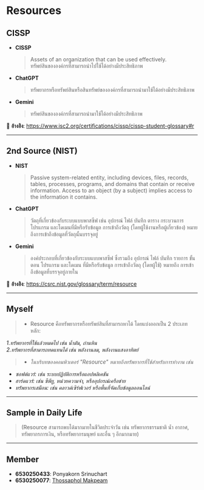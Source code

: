 # **Resources**

## **CISSP**
- **CISSP**  
  > Assets of an organization that can be used effectively.  
  > ทรัพย์สินขององค์กรที่สามารถนำไปใช้ได้อย่างมีประสิทธิภาพ  

- **ChatGPT**  
  > ทรัพยากรหรือทรัพย์สินหรือสินทรัพย์ขององค์กรที่สามารถนำมาใช้ได้อย่างมีประสิทธิภาพ  

- **Gemini**  
  > ทรัพย์สินขององค์กรที่สามารถนำมาใช้ได้อย่างมีประสิทธิภาพ  

📌 **อ้างอิง**: https://www.isc2.org/certifications/cissp/cissp-student-glossary#r

---

## **2nd Source (NIST)**
- **NIST**  
  > Passive system-related entity, including devices, files, records, tables, processes, programs, and domains that contain or receive information. Access to an object (by a subject) implies access to the information it contains.  

- **ChatGPT**  
  > วัตถุที่เกี่ยวข้องกับระบบแบบพาสซีฟ เช่น อุปกรณ์ ไฟล์ บันทึก ตาราง กระบวนการ โปรแกรม และโดเมนที่มีหรือรับข้อมูล การเข้าถึงวัตถุ (โดยผู้ใช้งานหรือผู้เกี่ยวข้อง) หมายถึงการเข้าถึงข้อมูลที่วัตถุนั้นบรรจุอยู่  

- **Gemini**  
  > องค์ประกอบที่เกี่ยวข้องกับระบบแบบพาสซีฟ ซึ่งรวมถึง อุปกรณ์ ไฟล์ บันทึก รายการ ขั้นตอน โปรแกรม และโดเมน ที่มีหรือรับข้อมูล การเข้าถึงวัตถุ (โดยผู้ใช้) หมายถึง การเข้าถึงข้อมูลที่บรรจุอยู่ภายใน  

📌 **อ้างอิง**: https://csrc.nist.gov/glossary/term/resource

---

## **Myself**
> - Resource คือทรัพยากรหรือทรัพย์สินที่สามารถหาได้ โดยแบ่งออกเป็น 2 ประเภทหลัก:

  *1.ทรัพยากรที่ใช้แล้วหมดไป เช่น น้ำมัน, ถ่านหิน*    
  *2.ทรัพยากรที่สามารถทดแทนได้ เช่น พลังงานลม, พลังงานแสงอาทิตย์*
> - *ในบริบทของคอมพิวเตอร์ "Resource" หมายถึงทรัพยากรที่ใช้สำหรับการทำงาน เช่น*

  - *ซอฟต์แวร์: เช่น ระบบปฏิบัติการหรือแอปพลิเคชัน*
  - *ฮาร์ดแวร์: เช่น ซีพียู, หน่วยความจำ, หรืออุปกรณ์เครือข่าย*   
  - *ทรัพยากรเสมือน: เช่น คลาวด์เซิร์ฟเวอร์ หรือพื้นที่จัดเก็บข้อมูลออนไลน์*  

---

## **Sample in Daily Life**
> (Resource สามารถพบได้มากมายในชีวิตประจำวัน เช่น ทรัพยากรธรรมชาติ น้ำ อากาศ, ทรัพยากรการเงิน, หรือทรัพยากรมนุษย์ และอื่น ๆ อีกมากมาย)  

---

## **Member**
- **6530250433**: Ponyakorn Srinuchart  
- **6530250077**: [Thossaphol Makpeam](https://thossaphol2204.github.io/resources)
